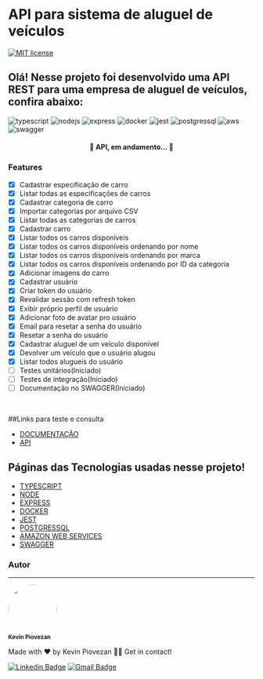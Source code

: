 # API para sistema de aluguel de veículos
[![MIT license](https://img.shields.io/badge/License-MIT-blue.svg)](https://lbesson.mit-license.org/)
## Olá! Nesse projeto foi desenvolvido uma API REST para uma empresa de aluguel de veículos, confira abaixo:
![typescript](https://img.shields.io/badge/TypeScript-2b5077?style=for-the-badge&logo=typescript&logoColor=#2F73BF)
![nodejs](https://img.shields.io/badge/NODE.JS-036e01?style=for-the-badge&logo=node.js&logoColor=white)
![express](https://img.shields.io/badge/Express-777777?style=for-the-badge&logo=express&logoColor=#2F73BF)
![docker](https://img.shields.io/badge/docker-2396ED?style=for-the-badge&logo=docker&logoColor=FFFFFF)
![jest](https://img.shields.io/badge/jest-BC3913?style=for-the-badge&logo=jest&logoColor=FFFFFF)
![postgressql](https://img.shields.io/badge/postgressql-306289?style=for-the-badge&logo=postgresql&logoColor=FFFFFF)
![aws](https://img.shields.io/badge/Amazon%20Web%20Services-202D3C?style=for-the-badge&logo=amazonaws&logoColor=F19100)
![swagger](https://img.shields.io/badge/swagger-689203?style=for-the-badge&logo=swagger&logoColor=FFFFFF)


<h4 align="center">
	🚧  API, em andamento... 🚧
</h4>

### Features

- [x] Cadastrar especificação de carro
- [x] Listar todas as especificações de carros
- [x] Cadastrar categoria de carro
- [x] Importar categorias por arquivo CSV
- [x] Listar todas as categorias de carros
- [x] Cadastrar carro
- [x] Listar todos os carros disponíveis
- [x] Listar todos os carros disponíveis ordenando por nome
- [x] Listar todos os carros disponíveis ordenando por marca
- [x] Listar todos os carros disponíveis ordenando por ID da categoria
- [x] Adicionar imagens do carro
- [x] Cadastrar usuário
- [x] Criar token do usuário
- [x] Revalidar sessão com refresh token
- [x] Exibir próprio perfil de usuário
- [x] Adicionar foto de avatar pro usuário
- [x] Email para resetar a senha do usuário
- [x] Resetar a senha do usuário
- [x] Cadastrar aluguel de um veículo disponível
- [x] Devolver um veículo que o usuário alugou
- [x] Listar todos alugueis do usuário
- [ ] Testes unitários(Iniciado)
- [ ] Testes de integração(Iniciado)
- [ ] Documentação no SWAGGER(Iniciado)

<br>

##Links para teste e consulta
- [DOCUMENTAÇÃO](https://rentx.kevinpiovezan.com.br/api-docs/)
- [API](https://rentx.kevinpiovezan.com.br)

## Páginas das Tecnologias usadas nesse projeto!
- [TYPESCRIPT](https://www.javascript.com)
- [NODE](https://nodejs.org/en/)
- [EXPRESS](https://expressjs.com/pt-br/)
- [DOCKER](https://www.docker.com/)
- [JEST](https://jestjs.io/)
- [POSTGRESSQL](https://www.postgresql.org/)
- [AMAZON WEB SERVICES](https://aws.amazon.com/pt/)
- [SWAGGER](https://swagger.io/)

### Autor
---

<img style="border-radius: 50%;" src="https://user-images.githubusercontent.com/85972685/125216431-89ceca00-e294-11eb-8256-7dd40dcd023e.jpg" width="100px;" alt=""/>

 <br />
 <sub><b>Kevin Piovezan</b></sub></a>


Made with ❤️ by Kevin Piovezan 👋🏽 Get in contact!

[![Linkedin Badge](https://img.shields.io/badge/-Kevin-blue?style=flat-square&logo=Linkedin&logoColor=white&link=https://www.linkedin.com/in/kevin-c-piovezan/)](https://www.linkedin.com/in/kevin-c-piovezan/)
[![Gmail Badge](https://img.shields.io/badge/-kevinpiovezan@gmail.com-c14438?style=flat-square&logo=Gmail&logoColor=white&link=mailto:kevinpiovezan@gmail.com)](mailto:kevinpiovezan@gmail.com)

